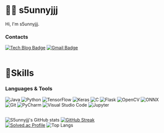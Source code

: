 # 😶‍🌫️ s5unnyjjj
Hi, I'm s5unnyjjj.

### Contacts
[![Tech Blog Badge](http://img.shields.io/badge/-Tech%20blog-black?style=flat-square&logo=github&link=https://s5unnyjjj.tistory.com/)](https://s5unnyjjj.tistory.com/)
[![Gmail Badge](https://img.shields.io/badge/Gmail-d14836?style=flat-square&logo=Gmail&logoColor=white&link=mailto:s5unnyjjj@gmail.com)](mailto:s5unnyjjj@gmail.com)
<br><br>
<!--
**s5unnyjjj/s5unnyjjj** is a ✨ _special_ ✨ repository because its `README.md` (this file) appears on your GitHub profile.

Here are some ideas to get you started: :mailbox_with_mail

- 🔭 I’m currently working on ...
- 🌱 I’m currently learning ...
- 👯 I’m looking to collaborate on ...
- 🤔 I’m looking for help with ...
- 💬 Ask me about ...
- 📫 How to reach me: ...
- 😄 Pronouns: ...
- ⚡ Fun fact: ...
-->

# 💪Skills
### Languages & Tools
![Java](https://img.shields.io/badge/Java-007396.svg?&style=for-the-badge&logo=Java&logoColor=white)
![Python](https://img.shields.io/badge/Python-3776AB.svg?&style=for-the-badge&logo=Python&logoColor=white)
![TensorFlow](https://img.shields.io/badge/TensorFlow-FF6F00.svg?&style=for-the-badge&logo=TensorFlow&logoColor=white)
![Keras](https://img.shields.io/badge/Keras-D00000.svg?&style=for-the-badge&logo=Keras&logoColor=white)
![C](https://img.shields.io/badge/C-A8B9CC.svg?&style=for-the-badge&logo=C&logoColor=white)
![Flask](https://img.shields.io/badge/Flask-000000.svg?&style=for-the-badge&logo=Flask&logoColor=white)
![OpenCV](https://img.shields.io/badge/OpenCV-5C3EE8.svg?&style=for-the-badge&logo=OpenCV&logoColor=white)
![ONNX](https://img.shields.io/badge/ONNX-005CED.svg?&style=for-the-badge&logo=ONNX&logoColor=white)
<br>
![Git](https://img.shields.io/badge/Git-F05032.svg?&style=for-the-badge&logo=Git&logoColor=white)
![PyCharm](https://img.shields.io/badge/PyCharm-000000?&style=for-the-badge&logo=PyCharm&logoColor=white)
![Visual Studio Code](https://img.shields.io/badge/Visual%20Studio%20Code-007ACC.svg?&style=for-the-badge&logo=Visual%20Studio%20Code&logoColor=white)
![Jupyter](https://img.shields.io/badge/Jupyter-F37626.svg?&style=for-the-badge&logo=Jupyter&logoColor=white)
<br><br>

![S5unnyjjj's GitHub stats](https://github-readme-stats.vercel.app/api?username=s5unnyjjj&show_icons=true&theme=radical)
[![GitHub Streak](https://streak-stats.demolab.com/?user=s5unnyjjj&theme=dark)](https://git.io/streak-stats)<br>
[![Solved.ac Profile](http://mazassumnida.wtf/api/v2/generate_badge?boj=s5unnyjjj)](https://solved.ac/s5unnyjjj/)
![Top Langs](https://github-readme-stats.vercel.app/api/top-langs/?username=s5unnyjjj&layout=compact&theme=dark)
